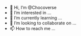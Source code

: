 - 👋 Hi, I’m @Chocoverse
- 👀 I’m interested in ...
- 🌱 I’m currently learning ...
- 💞️ I’m looking to collaborate on ...
- 📫 How to reach me ...

<!---
Chocoverse/Chocoverse is a ✨ special ✨ repository because its `README.md` (this file) appears on your GitHub profile.
You can click the Preview link to take a look at your changes.
--->
